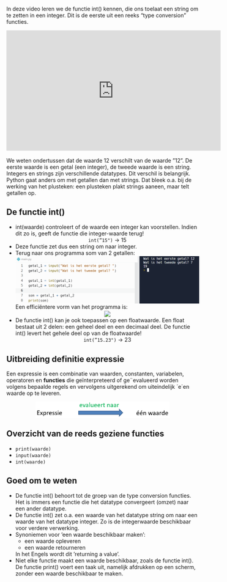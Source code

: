 In deze video leren we de functie int() kennen, die ons toelaat een string om te zetten in een integer. Dit is de eerste uit een reeks “type conversion” functies.

<div align="center">
<iframe width="560" height="315" src="https://www.youtube.com/embed/OH2QwmtQO88" title="YouTube video player" frameborder="0" allow="accelerometer; autoplay; clipboard-write; encrypted-media; gyroscope; picture-in-picture; web-share" allowfullscreen></iframe>
</div>

We weten ondertussen dat de waarde 12 verschilt van de waarde ”12”. De eerste waarde is een getal (een integer), de tweede waarde is een string. Integers en strings zijn verschillende datatypes. Dit verschil is belangrijk. Python gaat anders om met getallen dan met strings. Dat bleek o.a. bij de werking van het plusteken: een plusteken plakt strings aaneen, maar telt getallen op. 

## De functie int()
<ul>
  <li> int(waarde) controleert of de waarde een integer kan voorstellen. Indien dit zo is, geeft de functie die integer-waarde terug!
    <div align="center">
      <code>int(”15")</code> &#8594; 15
    </div>
  </li>
  <li> Deze functie zet dus een string om naar integer.</li>
  <li> Terug naar ons programma som van 2 getallen:
    <div align="center">
      <img src="media/functie_int.png" align="center" width="600px" data-caption="De functie int()." />
    </div>
    Een efficiëntere vorm van het programma is:
    <div align="center">
      <img src="media/functie_int_efficiënter.png" align="center" width="600px" data-caption="De functie int()." />
    </div>
  </li>
  <li> De functie int() kan je ook toepassen op een floatwaarde. Een float bestaat uit 2 delen: een geheel deel en een decimaal deel. De functie int() levert het         gehele deel op van de floatwaarde!
    <div align="center">
      <code>int(”15.23")</code> &#8594; 23
    </div>
  </li>
</ul>

## Uitbreiding definitie expressie
Een expressie is een combinatie van waarden, constanten, variabelen, operatoren en <b>functies</b> die geïnterpreteerd of ge¨evalueerd worden volgens bepaalde regels en vervolgens uitgerekend om uiteindelijk ´e´en waarde op te leveren.
<div align="center">
  <img src="media/expressie_naar_één_waarde.png" align="center" width="350px" data-caption="Een expressie evalueert steeds naar één waarde." />
</div>

## Overzicht van de reeds geziene functies
* <code>print(waarde)</code>
* <code>input(waarde)</code>
* <code>int(waarde)</code>

## Goed om te weten
<ul>
  <li> De functie int() behoort tot de groep van de type conversion functies. Het is immers een functie die het datatype convergeert (omzet) naar een ander datatype. 
  </li>
  <li> De functie int() zet o.a. een waarde van het datatype string om naar een waarde van het datatype integer. Zo is de integerwaarde beschikbaar voor verdere         verwerking.
  </li>
  <li> Synoniemen voor ’een waarde beschikbaar maken’:
    <ul> 
      <li> een waarde opleveren</li>
      <li> een waarde retourneren</li>
    </ul>
    In het Engels wordt dit ’returning a value’.
  </li>
  <li> Niet elke functie maakt een waarde beschikbaar, zoals de functie int(). De functie print() voert een taak uit, namelijk afdrukken op een scherm, zonder een       waarde beschikbaar te maken.
  </li>
</ul>
